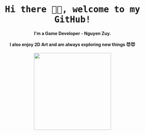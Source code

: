 <h1 align="center"><samp>Hi there 👋🏾, welcome to my GitHub!</h1>
<h4 align="center">I'm a Game Developer - Nguyen Zuy.</h4>
<h4 align="center">I also enjoy 2D Art and am always exploring new things 😈😈</h4>

<p align="center">
  <img width="250" src="https://media.giphy.com/media/jIgXf4hgbHCeKiXpvt/giphy.gif">
</p>
